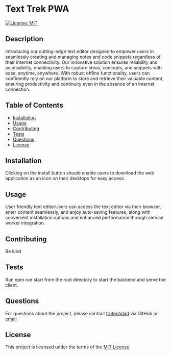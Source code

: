 # Text Trek PWA
[![License: MIT](https://img.shields.io/badge/license-MIT-blue)](https://opensource.org/licenses/MIT)

## Description
Introducing our cutting-edge text editor designed to empower users in seamlessly creating and managing notes and code snippets regardless of their internet connectivity. Our innovative solution ensures reliability and accessibility, enabling users to capture ideas, concepts, and snippets with ease, anytime, anywhere. With robust offline functionality, users can confidently rely on our platform to store and retrieve their valuable content, ensuring productivity and continuity even in the absence of an internet connection.

## Table of Contents
- [Installation](#installation)
- [Usage](#usage)
- [Contributing](#contributing)
- [Tests](#tests)
- [Questions](#questions)
- [License](#license)


## Installation
Clicking on the install button should enable users to download the web application as an icon on their desktops for easy access.

## Usage
User friendly text editorUsers can access the text editor via their browser, enter content seamlessly, and enjoy auto-saving features, along with convenient installation options and enhanced performance through service worker integration. 

## Contributing
Be kind

## Tests
Run npm run start from the root directory to start the backend and serve the client.

## Questions
For questions about the project, please contact [trutechdad](https://github.com/trutechdad) via GitHub or [email](mailto:Phambrown@carolina.rr.com).

## License

This project is licensed under the terms of the [MIT License](https://opensource.org/licenses/MIT).
